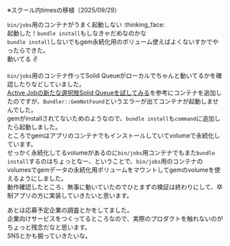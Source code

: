 ※スクール内timesの移植（2025/09/29）

`bin/jobs`用のコンテナがうまく起動しない :thinking_face:  
起動した！`bundle install`もしなきゃだめなのかな  
`bundle install`しないでもgem永続化用のボリューム使えばよくないすかでやったらできた。  
動いてる :v:  

`bin/jobs`用のコンテナ作ってSolid Queueがローカルでちゃんと動いてるかを確認したりなどしていました。  
[Active Jobの新たな選択肢Solid Queueを試してみる](https://note.com/ruby_dev/n/n97e851828928)を参考にコンテナを追加したのですが、`Bundler::GemNotFound`というエラーが出てコンテナが起動しませんでした。  
gemがinstallされてないためのようなので、`bundle install`も`command`に追加したら起動しました。  
ところでgemはアプリのコンテナでもインストールしていてvolumeで永続化しています。  
せっかく永続化してるvolumeがあるのに`bin/jobs`用コンテナでもまた`bundle install`するのはちょっとなー、ということで、`bin/jobs`用のコンテナのvolumesでgemデータの永続化用ボリュームをマウントしてgemのvolumeを使えるようにしました。  
動作確認したところ、無事に動いていたのでひとまずの検証は終わりにして、卒制アプリの方に実装していきたいと思います。  

あとは応募予定企業の調査とかをしてました。  
企業向けサービスをつくってるところなので、実際のプロダクトを触れないのがちょっと残念だなと思います。  
SNSとかも掘っていきたいな。  

